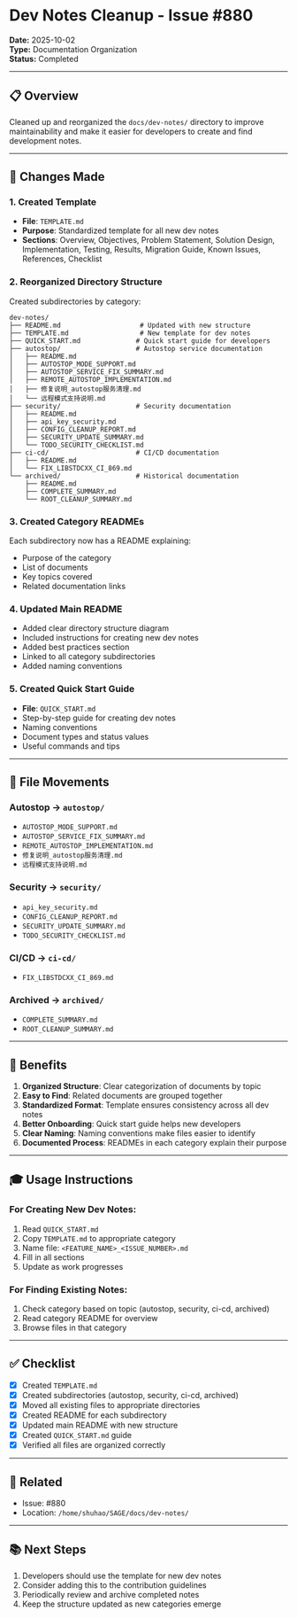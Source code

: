 # Dev Notes Cleanup - Issue #880

**Date:** 2025-10-02  
**Type:** Documentation Organization  
**Status:** Completed

---

## 📋 Overview

Cleaned up and reorganized the `docs/dev-notes/` directory to improve maintainability and make it easier for developers to create and find development notes.

---

## 🎯 Changes Made

### 1. Created Template
- **File**: `TEMPLATE.md`
- **Purpose**: Standardized template for all new dev notes
- **Sections**: Overview, Objectives, Problem Statement, Solution Design, Implementation, Testing, Results, Migration Guide, Known Issues, References, Checklist

### 2. Reorganized Directory Structure

Created subdirectories by category:

```
dev-notes/
├── README.md                    # Updated with new structure
├── TEMPLATE.md                  # New template for dev notes
├── QUICK_START.md              # Quick start guide for developers
├── autostop/                   # Autostop service documentation
│   ├── README.md
│   ├── AUTOSTOP_MODE_SUPPORT.md
│   ├── AUTOSTOP_SERVICE_FIX_SUMMARY.md
│   ├── REMOTE_AUTOSTOP_IMPLEMENTATION.md
│   ├── 修复说明_autostop服务清理.md
│   └── 远程模式支持说明.md
├── security/                   # Security documentation
│   ├── README.md
│   ├── api_key_security.md
│   ├── CONFIG_CLEANUP_REPORT.md
│   ├── SECURITY_UPDATE_SUMMARY.md
│   └── TODO_SECURITY_CHECKLIST.md
├── ci-cd/                      # CI/CD documentation
│   ├── README.md
│   └── FIX_LIBSTDCXX_CI_869.md
└── archived/                   # Historical documentation
    ├── README.md
    ├── COMPLETE_SUMMARY.md
    └── ROOT_CLEANUP_SUMMARY.md
```

### 3. Created Category READMEs

Each subdirectory now has a README explaining:
- Purpose of the category
- List of documents
- Key topics covered
- Related documentation links

### 4. Updated Main README

- Added clear directory structure diagram
- Included instructions for creating new dev notes
- Added best practices section
- Linked to all category subdirectories
- Added naming conventions

### 5. Created Quick Start Guide

- **File**: `QUICK_START.md`
- Step-by-step guide for creating dev notes
- Naming conventions
- Document types and status values
- Useful commands and tips

---

## 📁 File Movements

### Autostop → `autostop/`
- `AUTOSTOP_MODE_SUPPORT.md`
- `AUTOSTOP_SERVICE_FIX_SUMMARY.md`
- `REMOTE_AUTOSTOP_IMPLEMENTATION.md`
- `修复说明_autostop服务清理.md`
- `远程模式支持说明.md`

### Security → `security/`
- `api_key_security.md`
- `CONFIG_CLEANUP_REPORT.md`
- `SECURITY_UPDATE_SUMMARY.md`
- `TODO_SECURITY_CHECKLIST.md`

### CI/CD → `ci-cd/`
- `FIX_LIBSTDCXX_CI_869.md`

### Archived → `archived/`
- `COMPLETE_SUMMARY.md`
- `ROOT_CLEANUP_SUMMARY.md`

---

## 📝 Benefits

1. **Organized Structure**: Clear categorization of documents by topic
2. **Easy to Find**: Related documents are grouped together
3. **Standardized Format**: Template ensures consistency across all dev notes
4. **Better Onboarding**: Quick start guide helps new developers
5. **Clear Naming**: Naming conventions make files easier to identify
6. **Documented Process**: READMEs in each category explain their purpose

---

## 🎓 Usage Instructions

### For Creating New Dev Notes:

1. Read `QUICK_START.md`
2. Copy `TEMPLATE.md` to appropriate category
3. Name file: `<FEATURE_NAME>_<ISSUE_NUMBER>.md`
4. Fill in all sections
5. Update as work progresses

### For Finding Existing Notes:

1. Check category based on topic (autostop, security, ci-cd, archived)
2. Read category README for overview
3. Browse files in that category

---

## ✅ Checklist

- [x] Created `TEMPLATE.md`
- [x] Created subdirectories (autostop, security, ci-cd, archived)
- [x] Moved all existing files to appropriate directories
- [x] Created README for each subdirectory
- [x] Updated main README with new structure
- [x] Created `QUICK_START.md` guide
- [x] Verified all files are organized correctly

---

## 🔗 Related

- Issue: #880
- Location: `/home/shuhao/SAGE/docs/dev-notes/`

---

## 📚 Next Steps

1. Developers should use the template for new dev notes
2. Consider adding this to the contribution guidelines
3. Periodically review and archive completed notes
4. Keep the structure updated as new categories emerge
